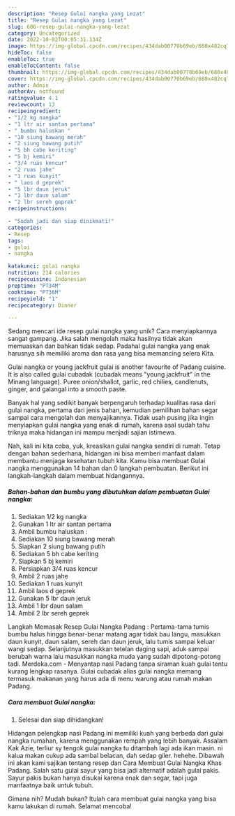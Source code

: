 ```yaml
---
description: "Resep Gulai nangka yang Lezat"
title: "Resep Gulai nangka yang Lezat"
slug: 606-resep-gulai-nangka-yang-lezat
category: Uncategorized
date: 2022-10-02T00:05:31.134Z
image: https://img-global.cpcdn.com/recipes/434dab00770b69eb/680x482cq70/gulai-nangka-foto-resep-utama.jpg
hideToc: false
enableToc: true
enableTocContent: false
thumbnail: https://img-global.cpcdn.com/recipes/434dab00770b69eb/680x482cq70/gulai-nangka-foto-resep-utama.jpg
cover: https://img-global.cpcdn.com/recipes/434dab00770b69eb/680x482cq70/gulai-nangka-foto-resep-utama.jpg
author: Admin
authorAv: notfound
ratingvalue: 4.1
reviewcount: 13
recipeingredient:
- "1/2 kg nangka"
- "1 ltr air santan pertama"
- " bumbu haluskan "
- "10 siung bawang merah"
- "2 siung bawang putih"
- "5 bh cabe keriting"
- "5 bj kemiri"
- "3/4 ruas kencur"
- "2 ruas jahe"
- "1 ruas kunyit"
- " laos d geprek"
- "5 lbr daun jeruk"
- "1 lbr daun salam"
- "2 lbr sereh geprek"
recipeinstructions:

- "Sudah jadi dan siap dinikmati!"
categories:
- Resep
tags:
- gulai
- nangka

katakunci: gulai nangka 
nutrition: 214 calories
recipecuisine: Indonesian
preptime: "PT34M"
cooktime: "PT36M"
recipeyield: "1"
recipecategory: Dinner

---
```





Sedang mencari ide resep gulai nangka yang unik? Cara menyiapkannya sangat gampang. Jika salah mengolah maka hasilnya tidak akan memuaskan dan bahkan tidak sedap. Padahal gulai nangka yang enak harusnya sih memiliki aroma dan rasa yang bisa memancing selera Kita.





Gulai nangka or young jackfruit gulai is another favourite of Padang cuisine. It is also called gulai cubadak (cubadak means &#34;young jackfruit&#34; in the Minang language). Puree onion/shallot, garlic, red chilies, candlenuts, ginger, and galangal into a smooth paste.

Banyak hal yang sedikit banyak berpengaruh terhadap kualitas rasa dari gulai nangka, pertama dari jenis bahan, kemudian pemilihan bahan segar sampai cara mengolah dan menyajikannya. Tidak usah pusing jika ingin menyiapkan gulai nangka yang enak di rumah, karena asal sudah tahu triknya maka hidangan ini mampu menjadi sajian istimewa.






Nah, kali ini kita coba, yuk, kreasikan gulai nangka sendiri di rumah. Tetap dengan bahan sederhana, hidangan ini bisa memberi manfaat dalam membantu menjaga kesehatan tubuh kita. Kamu bisa membuat Gulai nangka menggunakan 14 bahan dan 0 langkah pembuatan. Berikut ini langkah-langkah dalam membuat hidangannya.

<!--inarticleads1-->

##### Bahan-bahan dan bumbu yang dibutuhkan dalam pembuatan Gulai nangka:

1. Sediakan 1/2 kg nangka
1. Gunakan 1 ltr air santan pertama
1. Ambil  bumbu haluskan :
1. Sediakan 10 siung bawang merah
1. Siapkan 2 siung bawang putih
1. Sediakan 5 bh cabe keriting
1. Siapkan 5 bj kemiri
1. Persiapkan 3/4 ruas kencur
1. Ambil 2 ruas jahe
1. Sediakan 1 ruas kunyit
1. Ambil  laos d geprek
1. Gunakan 5 lbr daun jeruk
1. Ambil 1 lbr daun salam
1. Ambil 2 lbr sereh geprek


Langkah Memasak Resep Gulai Nangka Padang : Pertama-tama tumis bumbu halus hingga benar-benar matang agar tidak bau langu, masukkan daun kunyit, daun salam, sereh dan daun jeruk, lalu tumis sampai keluar wangi sedap. Selanjutnya masukkan tetelan daging sapi, aduk sampai berubah warna lalu masukkan nangka muda yang sudah dipotong-potong tadi. Merdeka.com - Menyantap nasi Padang tanpa siraman kuah gulai tentu kurang lengkap rasanya. Gulai cubadak alias gulai nangka memang termasuk makanan yang harus ada di menu warung atau rumah makan Padang. 

<!--inarticleads2-->

##### Cara membuat Gulai nangka:


1. Selesai dan siap dihidangkan!

Hidangan pelengkap nasi Padang ini memiliki kuah yang berbeda dari gulai nangka rumahan, karena menggunakan rempah yang lebih banyak. Assalam Kak Azie, terliur sy tengok gulai nangka tu ditambah lagi ada ikan masin. ni kalua makan cukup ada sambal belacan, dah sedap giler. hehehe. Dibawah ini akan kami sajikan tentang resep dan Cara Membuat Gulai Nangka Khas Padang. Salah satu gulai sayur yang bisa jadi alternatif adalah gulai pakis. Sayur pakis bukan hanya disukai karena enak dan segar, tapi juga manfaatnya baik untuk tubuh. 

Gimana nih? Mudah bukan? Itulah cara membuat gulai nangka yang bisa kamu lakukan di rumah. Selamat mencoba!
